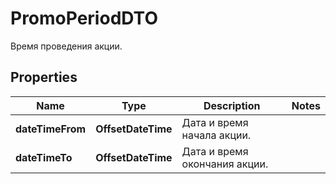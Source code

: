 

# PromoPeriodDTO

Время проведения акции.

## Properties

| Name | Type | Description | Notes |
|------------ | ------------- | ------------- | -------------|
|**dateTimeFrom** | **OffsetDateTime** | Дата и время начала акции. |  |
|**dateTimeTo** | **OffsetDateTime** | Дата и время окончания акции. |  |




